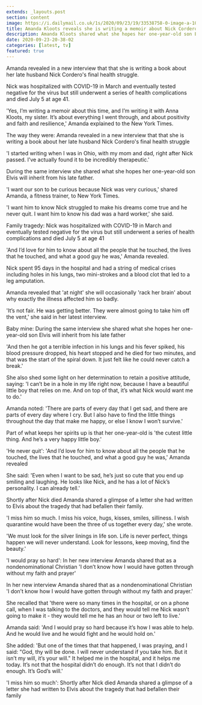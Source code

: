 ```yaml
---
extends: _layouts.post
section: content
image: https://i.dailymail.co.uk/1s/2020/09/23/19/33538758-0-image-a-101_1600884149831.jpg 
title: Amanda Kloots reveals she is writing a memoir about Nick Corderos final struggle 
description: Amanda Kloots shared what she hopes her one-year-old son Elvis will inherit from his late father Nick Cordero. Nick was hospitalized with COVID-19 in March and died in July after complications. 
date: 2020-09-23-20-38-02 
categories: [latest, tv] 
featured: true 
--- 
```

Amanda revealed in a new interview that that she is writing a book about her late husband Nick Cordero's final health struggle.

Nick was hospitalized with COVID-19 in March and eventually tested negative for the virus but still underwent a series of health complications and died July 5 at age 41. 

'Yes, I’m writing a memoir about this time, and I’m writing it with Anna Kloots, my sister. It’s about everything I went through, and about positivity and faith and resilience,' Amanda explained to the New York Times.

The way they were: Amanda revealed in a new interview that that she is writing a book about her late husband Nick Cordero's final health struggle

'I started writing when I was in Ohio, with my mom and dad, right after Nick passed. I’ve actually found it to be incredibly therapeutic.'

During the same interview she shared what she hopes her one-year-old son Elvis will inherit from his late father. 

'I want our son to be curious because Nick was very curious,' shared Amanda, a fitness trainer, to New York Times.

'I want him to know Nick struggled to make his dreams come true and he never quit. I want him to know his dad was a hard worker,' she said.

Family tragedy: Nick was hospitalized with COVID-19 in March and eventually tested negative for the virus but still underwent a series of health complications and died July 5 at age 41 

'And I’d love for him to know about all the people that he touched, the lives that he touched, and what a good guy he was,' Amanda revealed.

Nick spent 95 days in the hospital and had a string of medical crises including holes in his lungs, two mini-strokes and a blood clot that led to a leg amputation.

Amanda revealed that 'at night' she will occasionally 'rack her brain' about why exactly the illness affected him so badly.

'It’s not fair. He was getting better. They were almost going to take him off the vent,' she said in her latest interview.

Baby mine: During the same interview she shared what she hopes her one-year-old son Elvis will inherit from his late father

'And then he got a terrible infection in his lungs and his fever spiked, his blood pressure dropped, his heart stopped and he died for two minutes, and that was the start of the spiral down. It just felt like he could never catch a break.' 

She also shed some light on her determination to retain a positive attitude, saying: 'I can’t be in a hole in my life right now, because I have a beautiful little boy that relies on me. And on top of that, it’s what Nick would want me to do.'

Amanda noted: 'There are parts of every day that I get sad, and there are parts of every day where I cry. But I also have to find the little things throughout the day that make me happy, or else I know I won’t survive.'

Part of what keeps her spirits up is that her one-year-old is 'the cutest little thing. And he’s a very happy little boy.' 

'He never quit': 'And I’d love for him to know about all the people that he touched, the lives that he touched, and what a good guy he was,' Amanda revealed 

She said: 'Even when I want to be sad, he’s just so cute that you end up smiling and laughing. He looks like Nick, and he has a lot of Nick’s personality. I can already tell.'

Shortly after Nick died Amanda shared a glimpse of a letter she had written to Elvis about the tragedy that had befallen their family.

'I miss him so much. I miss his voice, hugs, kisses, smiles, silliness. I wish quarantine would have been the three of us together every day,' she wrote. 

'We must look for the silver linings in life son. Life is never perfect, things happen we will never understand. Look for lessons, keep moving, find the beauty.'

'I would pray so hard': In her new interview Amanda shared that as a nondenominational Christian 'I don’t know how I would have gotten through without my faith and prayer'

In her new interview Amanda shared that as a nondenominational Christian 'I don’t know how I would have gotten through without my faith and prayer.'

She recalled that 'there were so many times in the hospital, or on a phone call, when I was talking to the doctors, and they would tell me Nick wasn’t going to make it - they would tell me he has an hour or two left to live.'

Amanda said: 'And I would pray so hard because it’s how I was able to help. And he would live and he would fight and he would hold on.'

She added: 'But one of the times that that happened, I was praying, and I said: "God, thy will be done. I will never understand if you take him. But it isn’t my will, it’s your will." It helped me in the hospital, and it helps me today. It’s not that the hospital didn’t do enough. It’s not that I didn’t do enough. It’s God’s will.'

'I miss him so much': Shortly after Nick died Amanda shared a glimpse of a letter she had written to Elvis about the tragedy that had befallen their family 

